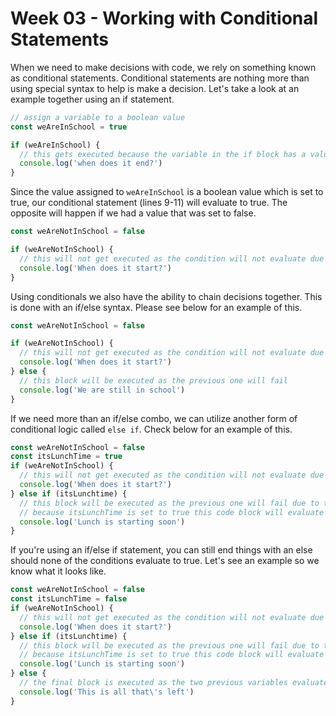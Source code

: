 

# Week 03 - Working with Conditional Statements

When we need to make decisions with code, we rely on something known as conditional statements. Conditional statements are nothing more than using special syntax to help is make a decision. Let's take a look at an example together using an if statement.

```js
// assign a variable to a boolean value
const weAreInSchool = true

if (weAreInSchool) {
  // this gets executed because the variable in the if block has a value of true
  console.log('when does it end?')
}
```

Since the value assigned to `weAreInSchool` is a boolean value which is set to true, our conditional statement (lines 9-11) will evaluate to true. The opposite will happen if we had a value that was set to false.

```js
const weAreNotInSchool = false

if (weAreNotInSchool) {
  // this will not get executed as the condition will not evaluate due to the variables value being set to false
  console.log('When does it start?')
}
```

Using conditionals we also have the ability to chain decisions together. This is done with an if/else syntax. Please see below for an example of this.

```js
const weAreNotInSchool = false

if (weAreNotInSchool) {
  // this will not get executed as the condition will not evaluate due to the variables value being set to false
  console.log('When does it start?')
} else {
  // this block will be executed as the previous one will fail
  console.log('We are still in school')
}
```

If we need more than an if/else combo, we can utilize another form of conditional logic called `else if`. Check below for an example of this.

```js
const weAreNotInSchool = false
const itsLunchTime = true
if (weAreNotInSchool) {
  // this will not get executed as the condition will not evaluate due to the variables value being set to false
  console.log('When does it start?')
} else if (itsLunchtime) {
  // this block will be executed as the previous one will fail due to the value being set to false
  // because itsLunchTime is set to true this code block will evaluate
  console.log('Lunch is starting soon')
}
```

If you're using an if/else if statement, you can still end things with an else should none of the conditions evaluate to true. Let's see an example so we know what it looks like.

```js
const weAreNotInSchool = false
const itsLunchTime = false
if (weAreNotInSchool) {
  // this will not get executed as the condition will not evaluate due to the variables value being set to false
  console.log('When does it start?')
} else if (itsLunchtime) {
  // this block will be executed as the previous one will fail due to the value being set to false
  // because itsLunchTime is set to true this code block will evaluate
  console.log('Lunch is starting soon')
} else {
  // the final block is executed as the two previous variables evaluated to false
  console.log('This is all that\'s left')
}

```